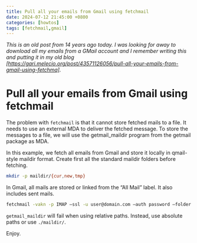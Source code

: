```yaml
---
title: Pull all your emails from Gmail using fetchmail
date: 2024-07-12 21:45:00 +0800
categories: [howtos]
tags: [fetchmail,gmail]
---
```


_This is an old post from 14 years ago today. I was looking for away to download all my emails from a GMail account and I remember writing this and putting it in my old blog [https://gari.melecio.org/post/43571126056/pull-all-your-emails-from-gmail-using-fetchma]._

# Pull all your emails from Gmail using fetchmail

The problem with `fetchmail` is that it cannot store fetched mails to a file. It needs to use an external MDA to deliver the fetched message. To store the messages to a file, we will use the getmail_maildir program from the getmail package as MDA. 

In this example, we fetch all emails from Gmail and store it locally in qmail-style maildir format. Create first all the standard maildir folders before fetching. 

```bash
mkdir -p maildir/{cur,new,tmp}
```

In Gmail, all mails are stored or linked from the “All Mail” label. It also includes sent mails. 

```bash
fetchmail -vakn -p IMAP —ssl -u user@domain.com —auth password —folder “[Gmail]/All Mail” imap.gmail.com -m “getmail_maildir /home/user/maildir/”
```

`getmail_maildir` will fail when using relative paths. Instead, use absolute paths or use `./maildir/`. 

Enjoy.